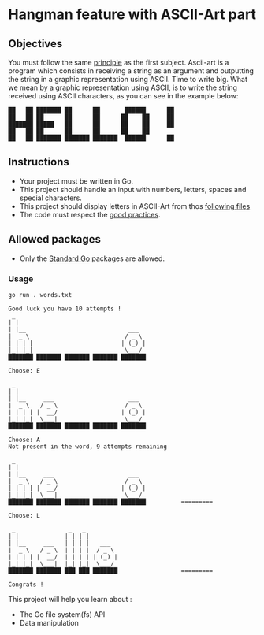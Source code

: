# Hangman feature with ASCII-Art part

## Objectives

You must follow the same [principle](https://github.com/Lyon-Ynov-Campus/YTrack/tree/master/subjects/hangman/hangman-classic) as the first subject.
Ascii-art is a program which consists in receiving a string as an argument and outputting the string in a graphic representation using ASCII. Time to write big.
What we mean by a graphic representation using ASCII, is to write the string received using ASCII characters, as you can see in the example below:

    ██   ██ ███████ ██      ██       ██████      ██ 
    ██   ██ ██      ██      ██      ██    ██     ██ 
    ███████ █████   ██      ██      ██    ██     ██ 
    ██   ██ ██      ██      ██      ██    ██        
    ██   ██ ███████ ███████ ███████  ██████      ██ 
                                                
## Instructions
* Your project must be written in Go.
* This project should handle an input with numbers, letters, spaces and special characters.
* This project should display letters in ASCII-Art from thos [following files](https://github.com/LeaderGRL/Hangman-ascii-art/tree/main/letters)
* The code must respect the [good practices](https://public.01-edu.org/subjects/good-practices/).

## Allowed packages
* Only the [Standard Go](https://pkg.go.dev/std) packages are allowed.

### Usage

    go run . words.txt
    
    Good luck you have 10 attempts !
     _                        
    | |                    
    | |__                             ___
    |  _ \                           / _ \
    | | | |                         | (_) |
    |_| |_|                          \___/
    ███████ ███████ ███████ ███████ ███████
    
    Choose: E
    
     _               
    | |                
    | |__     ___                     ___
    |  _ \   / _ \                   / _ \
    | | | | |  __/                  | (_) |
    |_| |_|  \___|                   \___/
    ███████ ███████ ███████ ███████ ███████
    
    Choose: A
    Not present in the word, 9 attempts remaining

     _               
    | |                
    | |__     ___                     ___
    |  _ \   / _ \                   / _ \
    | | | | |  __/                  | (_) |
    |_| |_|  \___|                   \___/
    ███████ ███████ ███████ ███████ ███████          =========
    
    Choose: L
    
     _               _   _
    | |             | | | |
    | |__     ___   | | | |   ___
    |  _ \   / _ \  | | | |  / _ \
    | | | | |  __/  | | | | | (_) |
    |_| |_|  \___|  |_| |_|  \___/
    ███████ ███████ ███ ███ ███████                  =========
    
    Congrats !

This project will help you learn about :
- The Go file system(fs) API
- Data manipulation
